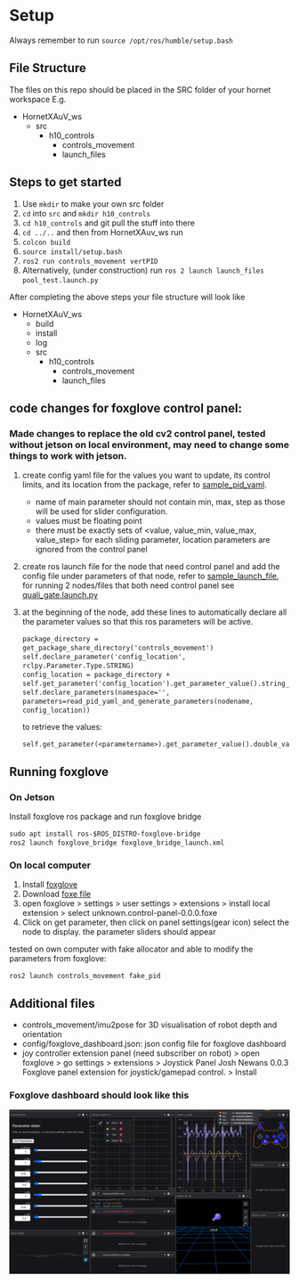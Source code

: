 # Setup

Always remember to run `source /opt/ros/humble/setup.bash`

## File Structure
The files on this repo should be placed in the SRC folder of your hornet workspace
E.g.
 - HornetXAuV_ws
    - src
        - h10_controls
            - controls_movement
            - launch_files

## Steps to get started

1. Use `mkdir` to make your own src folder
2. `cd` into `src` and `mkdir h10_controls`
2. `cd h10_controls` and git pull the stuff into there
3. `cd ../..` and then from HornetXAuv_ws run
4. `colcon build`
5. `source install/setup.bash`
6. `ros2 run controls_movement vertPID`
7. Alternatively, (under construction) run `ros 2 launch launch_files pool_test.launch.py`

After completing the above steps your file structure will look like

 - HornetXAuV_ws
    - build
    - install
    - log
    - src
        - h10_controls
            - controls_movement
            - launch_files


## code changes for foxglove control panel:
### Made changes to replace the old cv2 control panel, tested without jetson on local environment, may need to change some things to work with jetson.

1. create config yaml file for the values you want to update, its control limits, and its location from the package, refer to [sample_pid_yaml](/src/h10_controls/controls_movement/config/pid.yaml).  
    - name of main parameter should not contain min, max, step as those will be used for slider configuration. 
    - values must be floating point
    - there must be exactly sets of <value, value_min, value_max, value_step> for each sliding parameter, location parameters are ignored from the control panel

2. create ros launch file for the node that need control panel and add the config file under parameters of that node, refer to [sample_launch_file](controls_movement/launch_files/fake_pid.launch.py), for running 2 nodes/files that both need control panel see [quali_gate.launch.py](controls_movement/launch_files/quali_gate.launch.py)

3. at the beginning of the node, add these lines to automatically declare all the parameter values so that this ros parameters will be active.
    ```
    package_directory = get_package_share_directory('controls_movement')
    self.declare_parameter('config_location', rclpy.Parameter.Type.STRING)
    config_location = package_directory + self.get_parameter('config_location').get_parameter_value().string_value
    self.declare_parameters(namespace='', parameters=read_pid_yaml_and_generate_parameters(nodename, config_location))
    ```
    to retrieve the values:
    ```
    self.get_parameter(<parametername>).get_parameter_value().double_value
    ``` 


## Running foxglove
### On Jetson
Install foxglove ros package and run foxglove bridge
```
sudo apt install ros-$ROS_DISTRO-foxglove-bridge 
ros2 launch foxglove_bridge foxglove_bridge_launch.xml
```

### On local computer
1. Install [foxglove](https://foxglove.dev/download)
2. Download [foxe file](https://github.com/ZealousGinger/foxglove-parameter-slider)
3. open foxglove > settings > user settings > extensions > install local extension > select unknown.control-panel-0.0.0.foxe
4. Click on get parameter, then click on panel settings(gear icon) select the node to display. the parameter sliders should appear

tested on own computer with fake allocator and able to modify the parameters from foxglove:
```
ros2 launch controls_movement fake_pid
```
## Additional files
- controls_movement/imu2pose for 3D visualisation of robot depth and orientation
- config/foxglove_dashboard.json: json config file for foxglove dashboard
- joy controller extension panel (need subscriber on robot) > open foxglove > go settings > extensions > Joystick Panel Josh Newans 0.0.3 Foxglove panel extension for joystick/gamepad control. > Install 
### Foxglove dashboard should look like this
![alt text](image.png)